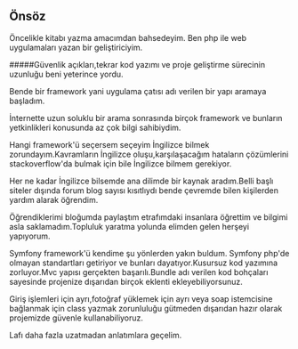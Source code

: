 Önsöz
------------------------------------
Öncelikle kitabı yazma amacımdan bahsedeyim.
Ben php ile web uygulamaları yazan bir geliştiriciyim.


#####Güvenlik açıkları,tekrar kod yazımı ve proje geliştirme sürecinin uzunluğu beni yeterince yordu.

Bende bir framework yani uygulama çatısı adı verilen bir yapı aramaya başladım.

İnternette uzun soluklu bir arama sonrasında birçok framework ve bunların yetkinlikleri konusunda az çok bilgi sahibiydim.

Hangi framework'ü seçersem seçeyim İngilizce bilmek zorundayım.Kavramların İngilizce oluşu,karşılaşacağım hataların çözümlerini stackoverflow'da bulmak için bile İngilizce bilmem gerekiyor.

Her ne kadar İngilizce bilsemde ana dilimde bir kaynak aradım.Belli başlı siteler dışında forum blog sayısı kısıtlıydı bende çevremde bilen kişilerden yardım alarak öğrendim.

Öğrendiklerimi bloğumda paylaştım etrafımdaki insanlara öğrettim ve bilgimi asla saklamadım.Topluluk yaratma yolunda elimden gelen herşeyi yapıyorum.

Symfony framework'ü kendime şu yönlerden yakın buldum.
Symfony php'de olmayan standartları getiriyor ve bunları dayatıyor.Kusursuz kod yazımına zorluyor.Mvc yapısı gerçekten başarılı.Bundle adı verilen kod bohçaları sayesinde projenize dışarıdan birçok eklenti ekleyebiliyorsunuz. 

Giriş işlemleri için ayrı,fotoğraf yüklemek için ayrı veya soap istemcisine bağlanmak için class yazmak zorunluluğu gütmeden dışarıdan hazır olarak projemizde güvenle kullanabiliyoruz.

Lafı daha fazla uzatmadan anlatımlara geçelim.



